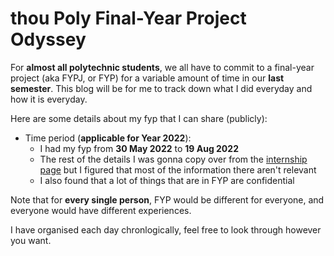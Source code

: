 # thou Poly Final-Year Project Odyssey
For **almost all polytechnic students**, we all have to commit to a final-year project (aka FYPJ, or FYP) for a variable amount of time in our **last semester**. This blog will be for me to track down what I did everyday and how it is everyday. 

Here are some details about my fyp that I can share (publicly):
* Time period (**applicable for Year 2022**):
    * I had my fyp from **30 May 2022** to **19 Aug 2022**
    * The rest of the details I was gonna copy over from the [internship page](/internship) but I figured that most of the information there aren't relevant
    * I also found that a lot of things that are in FYP are confidential

Note that for **every single person**, FYP would be different for everyone, and everyone would have different experiences.

I have organised each day chronlogically, feel free to look through however you want. 

